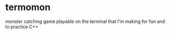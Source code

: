 # termomon

monster catching game playable on the terminal that I'm making for fun and to practice C++
